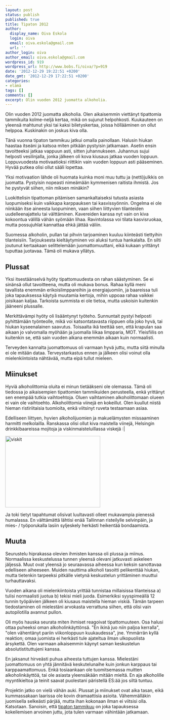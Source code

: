 ```yaml
---
layout: post
status: publish
published: true
title: Tipaton 2012
author:
  display_name: Oiva Eskola
  login: oiva
  email: oiva.eskola@gmail.com
  url: ''
author_login: oiva
author_email: oiva.eskola@gmail.com
wordpress_id: 919
wordpress_url: http://www.bobs.fi/oiva/?p=919
date: '2012-12-29 19:22:51 +0200'
date_gmt: '2012-12-29 17:22:51 +0200'
categories:
- elämä
tags: []
comments: []
excerpt: Olin vuoden 2012 juomatta alkoholia.
---
```

<p>Olin vuoden 2012 juomatta alkoholia. Olen aikaisemmin viettänyt tipattomia tammikuita kolme-neljä kertaa, mikä on sujunut helpohkosti. Kuukauteen on yleensä mahtunut yksi tai kaksi biletyskertaa, joissa höllääminen on ollut helppoa. Kuskinakin on joskus kiva olla.</p>
<p>Tänä vuonna tipaton tammikuu jatkui omalla painollaan. Halusin hiukan haastaa itseäni ja katsoa miten pitkään pystyisin jatkamaan. Asetin ensin tavoitteeksi jatkaa vappuun asti, sitten juhannukseen. Juhannus sujui helposti vesilinjalla, jonka jälkeen oli kova kiusaus jatkaa vuoden loppuun. Loppuvuodesta motivaatioksi riittikin vain vuoden loppuun asti pääseminen. Hyvää putkea olisi ollut sääli lopettaa.</p>
<p>Yksi motivaation lähde oli huomata kuinka moni muu tuttu ja (netti)julkkis on juomatta. Pystyisin nopeasti nimeämään kymmenisen raitista ihmistä. Jos he pystyvät siihen, niin miksen minäkin?</p>
<p>Luokittelisin tipattoman pitämisen samankaltaiseksi tutusta asiasta luopumiseksi kuin vaikkapa karppauksen tai kasvissyönnin. Ongelma ei ole niinkään itse aineesta luopuminen, vaan siihen liittyvien tilanteiden uudelleenajattelu tai välttäminen. Kavereiden kanssa nyt vain on kiva kokoontua välillä vähän syömään lihaa. Ravintolassa voi tilata kasvisruokaa, mutta possujuhlat kannattaa ehkä jättää väliin.</p>
<p>Suomessa alkoholin, pullan tai pihvin tarjoaminen kuuluu kiinteästi tiettyihin tilanteisiin. Tarjouksesta kieltäytyminen voi aluksi tuntua hankalalta. En silti joutunut kertaakaan selittelemään juomattomuuttani, eikä kukaan yrittänyt tuputtaa juotavaa. Tämä oli mukava yllätys.</p>
<h2>Plussat</h2>
<p>Yksi itsestäänselvä hyöty tipattomuudesta on rahan säästyminen. Se ei sinänsä ollut tavoitteena, mutta oli mukava bonus. Rahaa kyllä meni tavallista enemmän erikoislimppareihin ja energiajuomiin, ja baareissa tuli joka tapauksessa käytyä muutamia kertoja, mihin uppoaa rahaa vaikkei joisikaan kaljaa. Tarkoista summista ei ole tietoa, mutta uskoisin kuitenkin jääneeni plussalle.</p>
<p>Merkittävämpi hyöty oli lisääntynyt työteho. Sunnuntait pystyi helposti pyhittämään työnteolle, mikä voi katsontatavasta riippuen olla joko hyvä, tai hiukan kyseenalainen saavutus. Toisaalta ikä teettää sen, että krapulan saa aikaan jo valvomalla myöhään ja juomalla liikaa limpparia, MOT. Yleisfiilis on kuitenkin se, että sain vuoden aikana enemmän aikaan kuin normaalisti.</p>
<p>Terveyden kannalta juomattomuus oli varmaan hyvä juttu, mutta siitä minulla ei ole mitään dataa. Terveystarkastus ennen ja jälkeen olisi voinut olla mielenkiintoista nähtävää, mutta eipä tullut mieleen.</p>
<h2>Miinukset</h2>
<p>Hyviä alkoholittomia oluita ei minun tietääkseni ole olemassa. Tämä oli tiedossa jo aikaisempien tipattomien tammikuiden perusteella, enkä yrittänyt sen enempää tutkia vaihtoehtoja. Oluen vaihtaminen alkoholittomaan olueen ei vain ole vaihtoehto. Alkoholittomia viinejä en kokeillut. Olen kuullut niistä hieman ristiriitaisia tuomioita, enkä viitsinyt ruveta testaamaan asiaa.</p>
<p>Edelliseen liittyen, hyvien alkoholijuomien ja makuelämysten missaaminen harmitti melkolailla. Ranskassa olisi ollut kiva maistella viinejä, Helsingin drinkkibaareissa mojitoja ja viskinmaisteluillassa viskejä :|</p>
<p><img class="alignnone size-medium wp-image-920" alt="viskit" src="{{ site.baseurl }}/images/2012/12/viskit-300x225.jpg" width="300" height="225" /></p>
<p>Ja toki tietyt tapahtumat olisivat luultavasti olleet mukavampia pienessä humalassa. En välttämättä lähtisi enää Tallinnan risteilylle selvinpäin, ja mies- / työporukalla lasiin syljeskely herkästi heikentää bondaamista.</p>
<h2>Muuta</h2>
<p>Seurustelu hiprakassa olevien ihmisten kanssa oli plussa ja miinus. Normaalissa keskustelussa tunnen yleensä olevani jatkuvasti askeleen jäljessä. Muut ovat yleensä jo seuraavassa aiheessa kun keksin sanottavaa edelliseen aiheeseen. Muiden nauttima alkoholi tasoitti pelikenttää hiukan, mutta tietenkin tarpeeksi pitkälle vietynä keskustelun yrittäminen muuttui turhauttavaksi.</p>
<p>Vuoden aikana oli mielenkiintoista yrittää tunnistaa millaisissa tilanteissa a) tulisi normaalisti juotua b) tekisi mieli juoda. Esimerkiksi syyspimeällä 12 tunnin työpäivien jälkeen oli kiusaus maistella hieman viskiä. Tämän tarpeen tiedostaminen oli mielestäni arvokasta verrattuna siihen, että olisi vain autopilotilla avannut pullon.</p>
<p>Oli myös hauska seurata miten ihmiset reagoivat tipattomuuteen. Osa halusi ottaa puheeksi oman alkoholinkäyttönsä. "En ikinä juo <em>niin</em> paljoa kerralla", "olen vähentänyt pariin viikonloppuun kuukaudessa", jne. Ymmärrän kyllä reaktion; omaa juomista ei herkästi tule ajateltua ilman ulkopuolista ärsykettä. Olen varmaan aikaisemmin käynyt saman keskustelun absolutistituttujeni kanssa.</p>
<p>En jaksanut hirveästi puhua aiheesta tuttujen kanssa. Mielestäni juomattomuus on yhtä jännitävä keskutelunaihe kuin jonkun karppaus tai karppaamattomuus. Enkä tosiaankaan ole tuomitsemassa muitten alkoholinkäyttöä, tai ole asiasta yleensäkään mitään mieltä. En aja alkoholille myyntikieltoa ja teinit saavat puolestani päristellä ES:ää jos siltä tuntuu.</p>
<p>Projektin jatko on vielä vähän auki. Plussat ja miinukset ovat aika tasan, eikä kummassakaan laarissa ole kovin dramaattisia asioita. Vähemmälläkin juomisella selkeästi pärjää, mutta ihan kokonaan ilman ei viitsisi olla. Katsotaan. Sanoisin, että <a href="http://tipaton.fi">tipaton tammikuu</a> on joka tapauksessa kokeilemisen arvoinen juttu, jota tulen varmaan vähintään jatkamaan.</p>
